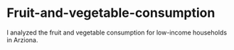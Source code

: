 # Fruit-and-vegetable-consumption

I analyzed the fruit and vegetable consumption for low-income households in Arziona.

